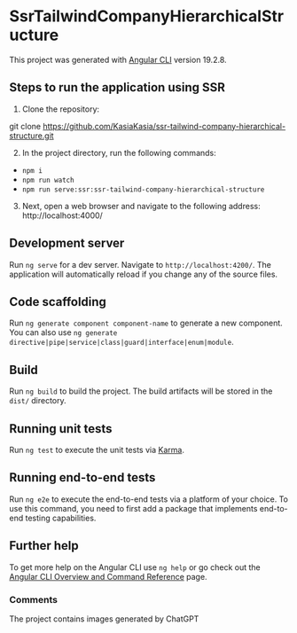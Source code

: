 # SsrTailwindCompanyHierarchicalStructure

This project was generated with [Angular CLI](https://github.com/angular/angular-cli) version 19.2.8.

## Steps to run the application using SSR

1. Clone the repository:

git clone https://github.com/KasiaKasia/ssr-tailwind-company-hierarchical-structure.git

2. In the project directory, run the following commands:

- `npm i`
- `npm run watch`
- `npm run serve:ssr:ssr-tailwind-company-hierarchical-structure`

3. Next, open a web browser and navigate to the following address: http://localhost:4000/

## Development server

Run `ng serve` for a dev server. Navigate to `http://localhost:4200/`. The application will automatically reload if you change any of the source files.

## Code scaffolding

Run `ng generate component component-name` to generate a new component. You can also use `ng generate directive|pipe|service|class|guard|interface|enum|module`.

## Build

Run `ng build` to build the project. The build artifacts will be stored in the `dist/` directory.

## Running unit tests

Run `ng test` to execute the unit tests via [Karma](https://karma-runner.github.io).

## Running end-to-end tests

Run `ng e2e` to execute the end-to-end tests via a platform of your choice. To use this command, you need to first add a package that implements end-to-end testing capabilities.

## Further help

To get more help on the Angular CLI use `ng help` or go check out the [Angular CLI Overview and Command Reference](https://angular.io/cli) page.

### Comments
The project contains images generated by ChatGPT